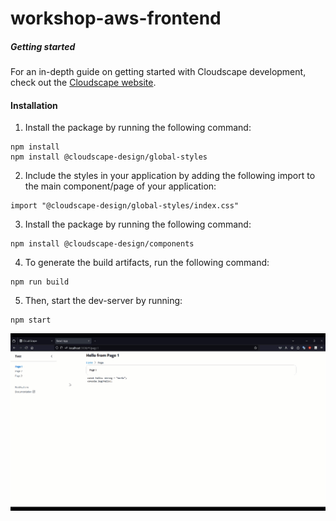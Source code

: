 # workshop-aws-frontend

##### Getting started

For an in-depth guide on getting started with Cloudscape development, check out the [Cloudscape website](https://cloudscape.design/get-started/integration/using-cloudscape-components/).

#### Installation

1. Install the package by running the following command:

```
npm install
npm install @cloudscape-design/global-styles
```

2. Include the styles in your application by adding the following import to the main component/page of your application:

```
import "@cloudscape-design/global-styles/index.css"
```

3. Install the package by running the following command:

```
npm install @cloudscape-design/components
```

4. To generate the build artifacts, run the following command:

```
npm run build
```

5. Then, start the dev-server by running:

```
npm start
```

![workshop](/images/1.gif?featherlight=false&width=90pc)
